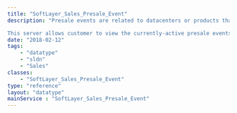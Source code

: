 ```yaml
---
title: "SoftLayer_Sales_Presale_Event"
description: "Presale events are related to datacenters or products that are not yet currently available, but will be in the near future. For example, if a new datacenter is opening in a month, a presale event may be created that allows customers to purchase server space in advance. When a presale order is placed, the server configuration is saved, but not provisioned until the presale end date - the server will not be available during this waiting period. Also, when a presale order is placed, the customer is not charged up front, but only when the presale order is actually approved and provisioned on the presale end date. 

This server allows customer to view the currently-active presale events and their date ranges. This may allow a customer to plan early for purchasing a new product or server in a new datacenter. "
date: "2018-02-12"
tags:
    - "datatype"
    - "sldn"
    - "Sales"
classes:
    - "SoftLayer_Sales_Presale_Event"
type: "reference"
layout: "datatype"
mainService : "SoftLayer_Sales_Presale_Event"
---
```

